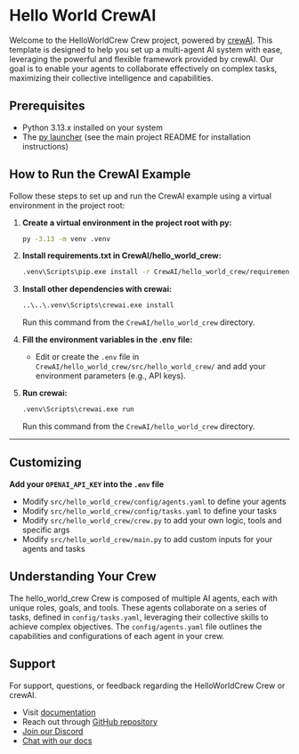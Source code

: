 # Hello World CrewAI

Welcome to the HelloWorldCrew Crew project, powered by [crewAI](https://crewai.com). This template is designed to help you set up a multi-agent AI system with ease, leveraging the powerful and flexible framework provided by crewAI. Our goal is to enable your agents to collaborate effectively on complex tasks, maximizing their collective intelligence and capabilities.

## Prerequisites

- Python 3.13.x installed on your system
- The [py launcher](https://docs.python.org/3/using/windows.html#launcher) (see the main project README for installation instructions)

## How to Run the CrewAI Example

Follow these steps to set up and run the CrewAI example using a virtual environment in the project root:

1. **Create a virtual environment in the project root with py:**

   ```sh
   py -3.13 -m venv .venv
   ```

2. **Install requirements.txt in CrewAI/hello_world_crew:**

   ```sh
   .venv\Scripts\pip.exe install -r CrewAI/hello_world_crew/requirements.txt
   ```

3. **Install other dependencies with crewai:**

   ```sh
   ..\..\.venv\Scripts\crewai.exe install
   ```

   Run this command from the `CrewAI/hello_world_crew` directory.

4. **Fill the environment variables in the .env file:**

   - Edit or create the `.env` file in `CrewAI/hello_world_crew/src/hello_world_crew/` and add your environment parameters (e.g., API keys).

5. **Run crewai:**
   ```sh
   .venv\Scripts\crewai.exe run
   ```
   Run this command from the `CrewAI/hello_world_crew` directory.

---

## Customizing

**Add your `OPENAI_API_KEY` into the `.env` file**

- Modify `src/hello_world_crew/config/agents.yaml` to define your agents
- Modify `src/hello_world_crew/config/tasks.yaml` to define your tasks
- Modify `src/hello_world_crew/crew.py` to add your own logic, tools and specific args
- Modify `src/hello_world_crew/main.py` to add custom inputs for your agents and tasks

## Understanding Your Crew

The hello_world_crew Crew is composed of multiple AI agents, each with unique roles, goals, and tools. These agents collaborate on a series of tasks, defined in `config/tasks.yaml`, leveraging their collective skills to achieve complex objectives. The `config/agents.yaml` file outlines the capabilities and configurations of each agent in your crew.

## Support

For support, questions, or feedback regarding the HelloWorldCrew Crew or crewAI.

- Visit [documentation](https://docs.crewai.com)
- Reach out through [GitHub repository](https://github.com/joaomdmoura/crewai)
- [Join our Discord](https://discord.com/invite/X4JWnZnxPb)
- [Chat with our docs](https://chatg.pt/DWjSBZn)

